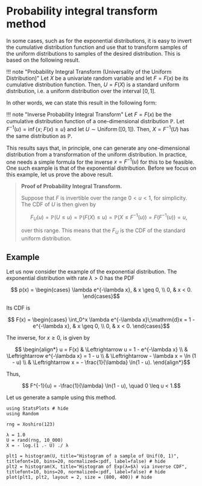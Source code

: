 # Probability integral transform method

In some cases, such as for the exponential distributions, it is easy to invert the cumulative distribution function and use that to transform samples of the uniform distributions to samples of the desired distribution. This is based on the following result.

!!! note "Probability Integral Transform (Universality of the Uniform Distribution)"
    Let $X$ be a univariate random variable and let $F=F(x)$ be its cumulative distribution function. Then, $U=F(X)$ is a standard uniform distribution, i.e. a uniform distribution over the interval $[0, 1].$

In other words, we can state this result in the following form:

!!! note "Inverse Probability Integral Transform"
    Let $F=F(x)$ be the cumulative distribution function of a one-dimensional distribution $\mathbb{P}.$ Let $F^{-1}(u) = \inf\{x; \;F(x) \geq u\}$ and let $U \sim \operatorname{Uniform}([0, 1]).$ Then, $X = F^{-1}(U)$ has the same distribution as $\mathbb{P}.$

This results says that, in principle, one can generate any one-dimensional distribution from a transformation of the uniform distribution. In practice, one needs a simple formula for the inverse $x = F^{-1}(u)$ for this to be feasible. One such example is that of the exponential distribution. Before we focus on this example, let us prove the above result.

> **Proof of Probability Integral Transform.**
> 
> Suppose that $F$ is invertible over the range $0< u < 1,$ for simplicity. The CDF of $U$ is then given by
> 
> ```math
> F_U(u) = \mathbb{P}(U \leq u) = \mathbb{P}(F(X) \leq u) = \mathbb{P}(X \leq F^{-1}(u)) = F(F^{-1}(u)) = u,
> ```
> over this range. This means that the $F_U$ is the CDF of the standard uniform distribution.

## Example

Let us now consider the example of the exponential distribution. The exponential distribution with rate $\lambda > 0$ has the PDF
```math
    p(x) = \begin{cases}
        \lambda e^{-\lambda x}, & x \geq 0, \\
        0, & x < 0.
    \end{cases}
```
Its CDF is
```math
    F(x) = \begin{cases}
        \int_0^x \lambda e^{-\lambda x}\;\mathrm{d}x = 1 - e^{-\lambda x}, & x \geq 0, \\
        0, & x < 0.
    \end{cases}
```
The inverse, for $x \geq 0,$ is given by
```math
    \begin{align*}
        u = F(x) & \Leftrightarrow u = 1 - e^{-\lambda x} \\
        & \Leftrightarrow e^{-\lambda x} = 1 - u \\
        & \Leftrightarrow - \lambda x = \ln (1 - u) \\
        & \Leftrightarrow x = - \frac{1}{\lambda} \ln(1 - u).
    \end{align*}
```
Thus,
```math
    F^{-1}(u) = -\frac{1}{\lambda} \ln(1 - u), \quad 0 \leq u < 1.
```

Let us generate a sample using this method.

```@setup invf
using StatsPlots # hide
using Random

rng = Xoshiro(123)

λ = 1.0
U = rand(rng, 10_000)
X = - log.(1 .- U) ./ λ
```

```@example invf
plt1 = histogram(U, title="Histogram of a sample of Unif(0, 1)", titlefont=10, bins=20, normalized=:pdf, label=false) # hide
plt2 = histogram(X, title="Histogram of Exp(λ=$λ) via inverse CDF", titlefont=10, bins=20, normalized=:pdf, label=false) # hide
plot(plt1, plt2, layout = 2, size = (800, 400)) # hide
```